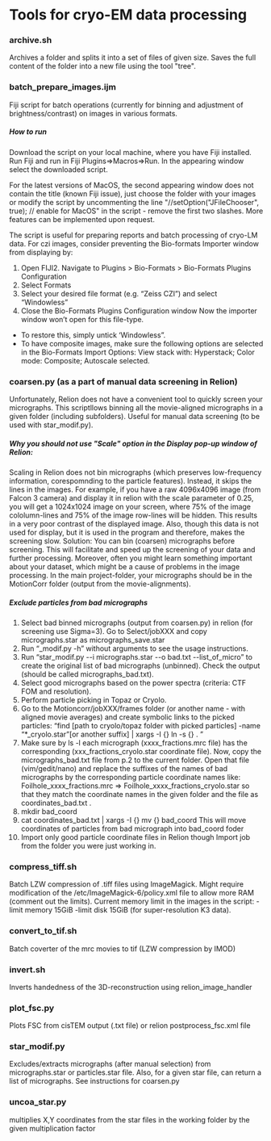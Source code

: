 # Tools for cryo-EM data processing

### archive.sh
Archives a folder and splits it into a set of files of given size. Saves the full content of the folder into a new file using the tool "tree".

### batch_prepare_images.ijm
Fiji script for batch operations (currently for binning and adjustment of brightness/contrast) on images in various formats. 

##### How to run
Download the script on your local machine, where you have Fiji installed. Run Fiji and run in Fiji Plugins=>Macros=>Run. In the appearing window select the downloaded script.

For the latest versions of MacOS, the second appearing window does not contain the title (known Fiji issue), just choose the folder with your images or modify the script by uncommenting the line "//setOption("JFileChooser", true); // enable for MacOS" in the script - remove the first two slashes. More features can be implemented upon request.

The script is useful for preparing reports and batch processing of cryo-LM data. For czi images, consider preventing the Bio-formats Importer window from displaying by:
1. Open FIJI2. Navigate to Plugins > Bio-Formats > Bio-Formats Plugins Configuration
3. Select Formats
4. Select your desired file format (e.g. “Zeiss CZI”) and select “Windowless”
5. Close the Bio-Formats Plugins Configuration window Now the importer window won’t open for this file-type. 
- To restore this, simply untick ‘Windowless”. 
- To have composite images, make sure the following options are selected in the Bio-Formats Import Options: View stack with: Hyperstack; Color mode: Composite; Autoscale selected.
  
### coarsen.py (as a part of manual data screening in Relion)
Unfortunately, Relion does not have a convenient tool to quickly screen your micrographs. This scriptllows binning all the movie-aligned micrographs in a given folder (including subfolders). Useful for manual data screening (to be used with star_modif.py).
##### Why you should not use "Scale" option in the Display pop-up window of Relion:
Scaling in Relion does not bin micrographs (which preserves low-frequency information, corespomnding to the particle features). Instead, it skips the lines in the images. For example, if you have a raw 4096x4096 image (from Falcon 3 camera) and display it in relion with the scale parameter of 0.25, you will get a 1024x1024 image on your screen, where 75% of the image cololumn-lines and 75% of the image row-lines will be hidden. This results in a very poor contrast of the displayed image. Also, though this data is not used for display, but it is used in the program and therefore, makes the screening slow.
Solution: You can bin (coarsen) micrographs before screening. This will facilitate and speed up the screening of your data and further processing. Moreover, often you might learn something important about your dataset, which might be a cause of problems in the image processing.
In the main project-folder, your micrographs should be in the MotionCorr folder (output from the movie-alignments). 
##### Exclude particles from bad micrographs
1.	Select bad binned micrographs (output from coarsen.py) in relion (for screening use Sigma=3). Go to Select/jobXXX and copy micrographs.star as micrographs_save.star
2.	Run “_modif.py -h” without arguments to see the usage instructions.
3.	Run “star_modif.py --i micrographs.star --o bad.txt   --list_of_micro” to create the original list of bad micrographs (unbinned). Check the output (should be called micrographs_bad.txt). 
4.	Select good micrographs based on the power spectra (criteria: CTF FOM and resolution).
5.	Perform particle picking in Topaz or Cryolo.
6.	Go to the Motioncorr/jobXXX/frames folder (or another name - with aligned movie averages) and create symbolic links to the picked particles:
“find [path to cryolo/topaz folder with picked particles] -name “*_cryolo.star”[or another suffix] | xargs -I {} ln -s {} . ”
7.	Make sure by ls -l each micrograph (xxxx_fractions.mrc file) has the corresponding (xxx_fractions_cryolo.star coordinate file). Now, copy the micrographs_bad.txt file from p.2 to the current folder. Open that file (vim/gedit/nano) and replace the suffixes of the names of bad micrographs by the corresponding particle coordinate names like:
Foilhole_xxxx_fractions.mrc => Foilhole_xxxx_fractions_cryolo.star so that they match the coordinate names in the given folder and the file as coordinates_bad.txt  . 
8.	mkdir bad_coord 
9.	cat coordinates_bad.txt  | xargs -I {} mv {} bad_coord
This will move coordinates of particles from bad micrograph into  bad_coord foder 
10.	Import only good particle coordinate files in Relion though Import job from the folder you were just working in. 


### compress_tiff.sh
Batch LZW compression of .tiff files using ImageMagick. Might require modification of the /etc/ImageMagick-6/policy.xml file to allow more RAM (comment out the limits). Current memory limit in the images in the script: -limit memory 15GiB -limit disk 15GiB (for super-resolution K3 data).

### convert_to_tif.sh  
Batch coverter of the mrc movies to tif (LZW compression by IMOD)

### invert.sh
Inverts handedness of the 3D-reconstruction using relion_image_handler

### plot_fsc.py
Plots FSC from cisTEM output (.txt file) or relion postprocess_fsc.xml file 

### star_modif.py 
Excludes/extracts micrographs (after manual selection) from micrographs.star or particles.star file. Also, for a given star file, can return a list of micrographs. See instructions for coarsen.py

### uncoa_star.py
multiplies X,Y coordinates from the star files in the working folder by the given multiplication factor
